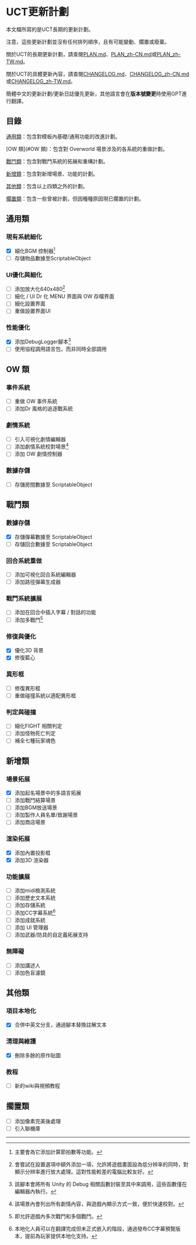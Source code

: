 # UCT更新計劃

本文檔所寫的是UCT長期的更新計劃。

注意，這些更新計劃並沒有任何排列順序，且有可能變動、擱置或廢棄。

關於UCT的長期更新計劃，請查閱[PLAN.md](PLAN.md)、[PLAN_zh-CN.md](PLAN_zh-CN.md)或[PLAN_zh-TW.md](PLAN_zh-TW.md)。

關於UCT的具體更新內容，請查閱[CHANGELOG.md](CHANGELOG.md)、[CHANGELOG_zh-CN.md](CHANGELOG_zh-CN.md)或[CHANGELOG_zh-TW.md](CHANGELOG_zh-TW.md)。

簡體中文的更新計劃/更新日誌優先更新，其他語言會在**版本號變更**時使用GPT進行翻譯。

## 目錄

[通用類](#通用類)：包含對模板內基礎/通用功能的改進計劃。

[OW 類](#OW 類)：包含對 Overworld 場景涉及的各系統的重做計劃。

[戰鬥類](#戰鬥類)：包含對戰鬥系統的拓展和重構計劃。

[新增類](#新增類)：包含對新增場景、功能的計劃。

[其他類](#其他類)：包含以上四類之外的計劃。

[擱置類](#擱置類)：包含一些曾被計劃，但因種種原因現已擱置的計劃。

## 通用類
### 現有系統細化
- [x] 細化BGM 控制器[^1]
- [ ] 存儲物品數據至ScriptableObject

### UI優化與細化
- [ ] 添加放大化640x480[^2]
- [ ] 細化 / UI Dr 化 MENU 界面與 OW 存檔界面
- [ ] 細化設置界面
- [ ] 重做設置界面UI

### 性能優化
- [x] 添加DebugLogger腳本[^3]
- [ ] 使用協程調用語言包，而非同時全部調用

## OW 類
### 事件系統
- [ ] 重做 OW 事件系統
- [ ] 添加Dr 風格的追逐戰系統

### 劇情系統
- [ ] 引入可視化劇情編輯器
- [ ] 添加劇情系統校對場景[^4]
- [ ] 添加 OW 劇情控制器

### 數據存儲
- [ ] 存儲房間數據至 ScriptableObject

## 戰鬥類
### 數據存儲
- [x] 存儲彈幕數據至 ScriptableObject
- [ ] 存儲回合數據至 ScriptableObject

### 回合系統重做
- [ ] 添加可視化回合系統編輯器
- [ ] 添加路徑彈幕生成器

### 戰鬥系統擴展
- [ ] 添加在回合中插入字幕 / 對話的功能
- [ ] 添加多戰鬥[^5]

### 修復與優化
- [x] 優化3D 背景
- [x] 修復藍心

### 異形框
- [ ] 修復異形框
- [ ] 重做碰撞系統以適配異形框

### 判定與碰撞
- [ ] 細化FIGHT 相關判定
- [ ] 添加怪物死亡判定
- [ ] 補全七種玩家魂色

## 新增類
### 場景拓展
- [x] 添加起名場景中的多語言拓展
- [ ] 添加戰鬥結算場景
- [ ] 添加BGM放送場景
- [ ] 添加製作人員名單/致謝場景
- [ ] 添加商店場景

### 渲染拓展
- [x] 添加內置投影框
- [x] 添加3D 渲染器

### 功能擴展
- [ ] 添加midi檢測系統
- [ ] 添加歷史文本系統
- [ ] 添加存儲系統
- [ ] 添加CC字幕系統[^6]
- [ ] 添加成就系統
- [ ] 添加 UI 管理器
- [ ] 添加武器/防具的自定義拓展支持

### 無障礙
- [ ] 添加講述人
- [ ] 添加色盲濾鏡

## 其他類
### 項目本地化
- [x] 合併中英文分支，通過腳本替換註解文本

### 清理與維護
- [x] 刪除多餘的原作貼圖

### 教程
- [ ] 新的wiki與視頻教程

## 擱置類

- [ ] 添加像素完美後處理
- [ ] 引入聯機庫

---

[^1]: 主要會為它添加計算節拍數等功能。
[^2]: 會嘗試在設置選項中額外添加一項，允許將遊戲畫面設為低分辨率的同時，對顯示分辨率進行放大處理。這對性能較差的電腦比較友好。
[^3]: 該腳本會將所有 Unity 的 Debug 相關函數封裝至其中來調用，這些函數僅在編輯器內執行。
[^4]: 該場景內會列出所有劇情內容，與遊戲內顯示方式一致，便於快速校對。
[^5]: 即允許遊戲內多次戰鬥和多個戰鬥。
[^6]: 本地化人員可以在翻譯完成但未正式嵌入的階段，通過發布CC字幕預覽版本，提前為玩家提供本地化支持。